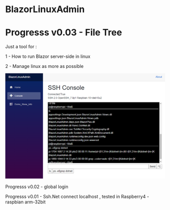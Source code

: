 # BlazorLinuxAdmin


# Progresss v0.03 - File Tree

Just a tool for :

1 - How to run Blazor server-side in linux 

2 - Manage linux as more as possible

![Screenshot](https://github.com/BlazorPlus/BlazorLinuxAdmin/raw/master/BlazorLinuxAdmin.png)


Progresss v0.02 - global login 

Progresss v0.01 - Ssh.Net connect localhost , tested in Raspberry4 - raspbian arm-32bit